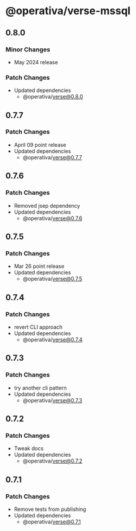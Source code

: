 # @operativa/verse-mssql

## 0.8.0

### Minor Changes

- May 2024 release

### Patch Changes

- Updated dependencies
  - @operativa/verse@0.8.0

## 0.7.7

### Patch Changes

- April 09 point release
- Updated dependencies
  - @operativa/verse@0.7.7

## 0.7.6

### Patch Changes

- Removed jsep dependency
- Updated dependencies
  - @operativa/verse@0.7.6

## 0.7.5

### Patch Changes

- Mar 26 point release
- Updated dependencies
  - @operativa/verse@0.7.5

## 0.7.4

### Patch Changes

- revert CLI approach
- Updated dependencies
  - @operativa/verse@0.7.4

## 0.7.3

### Patch Changes

- try another cli pattern
- Updated dependencies
  - @operativa/verse@0.7.3

## 0.7.2

### Patch Changes

- Tweak docs
- Updated dependencies
  - @operativa/verse@0.7.2

## 0.7.1

### Patch Changes

- Remove tests from publishing
- Updated dependencies
  - @operativa/verse@0.7.1
